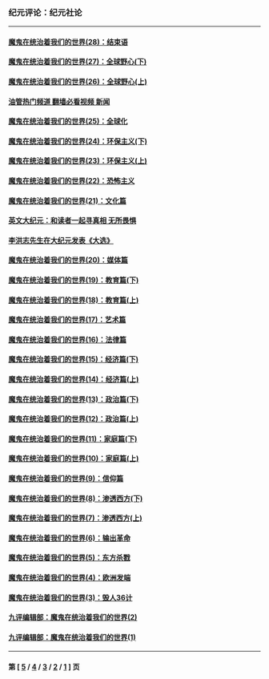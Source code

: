 ### 纪元评论：纪元社论
---
#### [魔鬼在统治着我们的世界(28)：结束语](../../pages/nsc422/n10936246.md?10280330) 
#### [魔鬼在统治着我们的世界(27)：全球野心(下)](../../pages/nsc422/n10928319.md?10280330) 
#### [魔鬼在统治着我们的世界(26)：全球野心(上)](../../pages/nsc422/n10900318.md?10280330) 
#### [油管热门频道 翻墙必看视频 新闻](ok?10280330)
#### [魔鬼在统治着我们的世界(25)：全球化](../../pages/nsc422/n10788205.md?10280330) 
#### [魔鬼在统治着我们的世界(24)：环保主义(下)](../../pages/nsc422/n10695307.md?10280330) 
#### [魔鬼在统治着我们的世界(23)：环保主义(上)](../../pages/nsc422/n10688613.md?10280330) 
#### [魔鬼在统治着我们的世界(22)：恐怖主义](../../pages/nsc422/n10614727.md?10280330) 
#### [魔鬼在统治着我们的世界(21)：文化篇](../../pages/nsc422/n10597706.md?10280330) 
#### [英文大纪元：和读者一起寻真相 无所畏惧](../../pages/nsc422/n12542027.md?10280330) 
#### [李洪志先生在大纪元发表《大选》](../../pages/nsc422/n12534746.md?10280330) 
#### [魔鬼在统治着我们的世界(20)：媒体篇](../../pages/nsc422/n10586579.md?10280330) 
#### [魔鬼在统治着我们的世界(19)：教育篇(下)](../../pages/nsc422/n10564808.md?10280330) 
#### [魔鬼在统治着我们的世界(18)：教育篇(上)](../../pages/nsc422/n10526970.md?10280330) 
#### [魔鬼在统治着我们的世界(17)：艺术篇](../../pages/nsc422/n10499093.md?10280330) 
#### [魔鬼在统治着我们的世界(16)：法律篇](../../pages/nsc422/n10485969.md?10280330) 
#### [魔鬼在统治着我们的世界(15)：经济篇(下)](../../pages/nsc422/n10469975.md?10280330) 
#### [魔鬼在统治着我们的世界(14)：经济篇(上)](../../pages/nsc422/n10457370.md?10280330) 
#### [魔鬼在统治着我们的世界(13)：政治篇(下)](../../pages/nsc422/n10448270.md?10280330) 
#### [魔鬼在统治着我们的世界(12)：政治篇(上)](../../pages/nsc422/n10444576.md?10280330) 
#### [魔鬼在统治着我们的世界(11)：家庭篇(下)](../../pages/nsc422/n10440961.md?10280330) 
#### [魔鬼在统治着我们的世界(10)：家庭篇(上)](../../pages/nsc422/n10435448.md?10280330) 
#### [魔鬼在统治着我们的世界(9)：信仰篇](../../pages/nsc422/n10432159.md?10280330) 
#### [魔鬼在统治着我们的世界(8)：渗透西方(下)](../../pages/nsc422/n10429603.md?10280330) 
#### [魔鬼在统治着我们的世界(7)：渗透西方(上)](../../pages/nsc422/n10426013.md?10280330) 
#### [魔鬼在统治着我们的世界(6)：输出革命](../../pages/nsc422/n10421536.md?10280330) 
#### [魔鬼在统治着我们的世界(5)：东方杀戮](../../pages/nsc422/n10417707.md?10280330) 
#### [魔鬼在统治着我们的世界(4)：欧洲发端](../../pages/nsc422/n10414890.md?10280330) 
#### [魔鬼在统治着我们的世界(3)：毁人36计](../../pages/nsc422/n10411583.md?10280330) 
#### [九评编辑部：魔鬼在统治着我们的世界(2)](../../pages/nsc422/n10410036.md?10280330) 
#### [九评编辑部：魔鬼在统治着我们的世界(1)](../../pages/nsc422/n10406825.md?10280330) 

---
#### 第 [ [5](./5.md?10280330) / [4](./4.md?10280330) / [3](./3.md?10280330) / [2](./2.md?10280330) / [1](./1.md?10280330) ] 页
